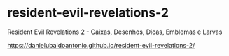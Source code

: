 # resident-evil-revelations-2
 Resident Evil Revelations 2 - Caixas, Desenhos, Dicas, Emblemas e Larvas

https://danielubaldoantonio.github.io/resident-evil-revelations-2/